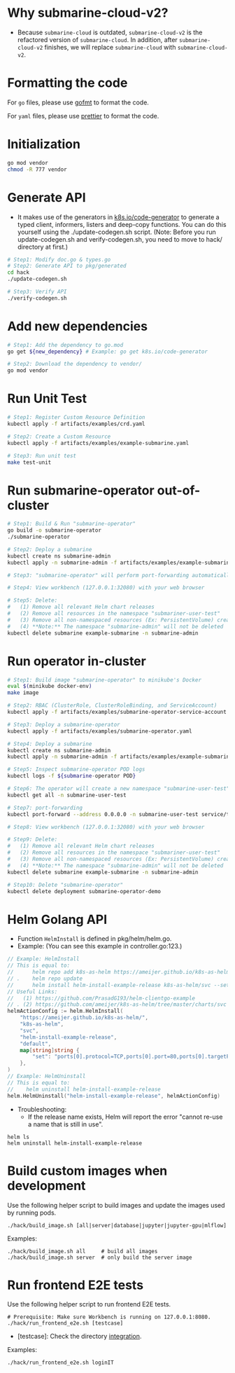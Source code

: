 # Why submarine-cloud-v2?
* Because `submarine-cloud` is outdated, `submarine-cloud-v2` is the refactored version of `submarine-cloud`. In addition, after `submarine-cloud-v2` finishes, we will replace `submarine-cloud` with `submarine-cloud-v2`.

# Formatting the code

For `go` files, please use [gofmt](https://golang.org/pkg/cmd/gofmt/) to format the code.

For `yaml` files, please use [prettier](https://prettier.io/) to format the code.

# Initialization
```bash
go mod vendor
chmod -R 777 vendor
```

# Generate API
* It makes use of the generators in [k8s.io/code-generator](https://github.com/kubernetes/code-generator) to generate a typed client, informers, listers and deep-copy functions. You can do this yourself using the ./update-codegen.sh script. (Note: Before you run update-codegen.sh and verify-codegen.sh, you need to move to hack/ directory at first.)
```bash
# Step1: Modify doc.go & types.go
# Step2: Generate API to pkg/generated
cd hack
./update-codegen.sh

# Step3: Verify API
./verify-codegen.sh
```

# Add new dependencies
```bash
# Step1: Add the dependency to go.mod
go get ${new_dependency} # Example: go get k8s.io/code-generator

# Step2: Download the dependency to vendor/
go mod vendor
```

# Run Unit Test
```bash
# Step1: Register Custom Resource Definition
kubectl apply -f artifacts/examples/crd.yaml

# Step2: Create a Custom Resource
kubectl apply -f artifacts/examples/example-submarine.yaml

# Step3: Run unit test
make test-unit
```

# Run submarine-operator out-of-cluster
```bash
# Step1: Build & Run "submarine-operator"
go build -o submarine-operator
./submarine-operator

# Step2: Deploy a submarine
kubectl create ns submarine-admin
kubectl apply -n submarine-admin -f artifacts/examples/example-submarine.yaml

# Step3: "submarine-operator" will perform port-forwarding automatically.

# Step4: View workbench (127.0.0.1:32080) with your web browser

# Step5: Delete: 
#   (1) Remove all relevant Helm chart releases
#   (2) Remove all resources in the namespace "submariner-user-test"
#   (3) Remove all non-namespaced resources (Ex: PersistentVolume) created by client-go API 
#   (4) **Note:** The namespace "submarine-admin" will not be deleted
kubectl delete submarine example-submarine -n submarine-admin 
```

# Run operator in-cluster
```bash
# Step1: Build image "submarine-operator" to minikube's Docker 
eval $(minikube docker-env)
make image

# Step2: RBAC (ClusterRole, ClusterRoleBinding, and ServiceAccount)
kubectl apply -f artifacts/examples/submarine-operator-service-account.yaml

# Step3: Deploy a submarine-operator
kubectl apply -f artifacts/examples/submarine-operator.yaml

# Step4: Deploy a submarine
kubectl create ns submarine-admin
kubectl apply -n submarine-admin -f artifacts/examples/example-submarine.yaml

# Step5: Inspect submarine-operator POD logs 
kubectl logs -f ${submarine-operator POD}

# Step6: The operator will create a new namespace "submarine-user-test"
kubectl get all -n submarine-user-test 

# Step7: port-forwarding
kubectl port-forward --address 0.0.0.0 -n submarine-user-test service/traefik 32080:80

# Step8: View workbench (127.0.0.1:32080) with your web browser

# Step9: Delete: 
#   (1) Remove all relevant Helm chart releases
#   (2) Remove all resources in the namespace "submariner-user-test"
#   (3) Remove all non-namespaced resources (Ex: PersistentVolume) created by client-go API 
#   (4) **Note:** The namespace "submarine-admin" will not be deleted
kubectl delete submarine example-submarine -n submarine-admin 

# Step10: Delete "submarine-operator"
kubectl delete deployment submarine-operator-demo
```

# Helm Golang API
* Function `HelmInstall` is defined in pkg/helm/helm.go.
* Example: (You can see this example in controller.go:123.)
```go
// Example: HelmInstall
// This is equal to:
// 		helm repo add k8s-as-helm https://ameijer.github.io/k8s-as-helm/
// .	helm repo update
//  	helm install helm-install-example-release k8s-as-helm/svc --set ports[0].protocol=TCP,ports[0].port=80,ports[0].targetPort=9376
// Useful Links: 
//   (1) https://github.com/PrasadG193/helm-clientgo-example
// . (2) https://github.com/ameijer/k8s-as-helm/tree/master/charts/svc
helmActionConfig := helm.HelmInstall(
    "https://ameijer.github.io/k8s-as-helm/",
    "k8s-as-helm",
    "svc",
    "helm-install-example-release",
    "default",
    map[string]string {
        "set": "ports[0].protocol=TCP,ports[0].port=80,ports[0].targetPort=9376",
    },	
)
// Example: HelmUninstall
// This is equal to:
//    helm uninstall helm-install-example-release 
helm.HelmUninstall("helm-install-example-release", helmActionConfig)

```
* Troubleshooting: 
  * If the release name exists, Helm will report the error "cannot re-use a name that is still in use".
```
helm ls
helm uninstall helm-install-example-release 
```

# Build custom images when development

Use the following helper script to build images and update the images used by running pods.

```
./hack/build_image.sh [all|server|database|jupyter|jupyter-gpu|mlflow]
```

Examples:

```
./hack/build_image.sh all     # build all images
./hack/build_image.sh server  # only build the server image
```

# Run frontend E2E tests

Use the following helper script to run frontend E2E tests.

```
# Prerequisite: Make sure Workbench is running on 127.0.0.1:8080.
./hack/run_frontend_e2e.sh [testcase]
```
* [testcase]: Check the directory [integration](../submarine-test/test-e2e/src/test/java/org/apache/submarine/integration/).

Examples:

```
./hack/run_frontend_e2e.sh loginIT
```